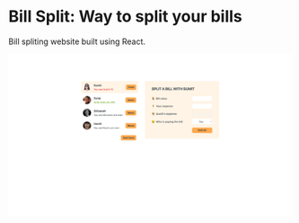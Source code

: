 
# Bill Split: Way to split your bills




Bill spliting website built using React.



![Logo](https://github.com/Sumitsh28/Bill-Split/blob/main/file%20(1).png?raw=true)


